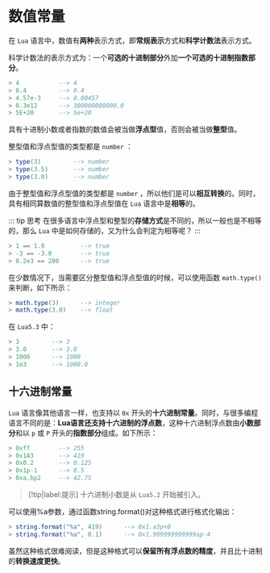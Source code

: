# 数值常量

在 `Lua` 语言中，数值有**两种**表示方式，即**常规表示**方式和**科学计数法**表示方式。

科学计数法的表示方式为：一个**可选的十进制部分**外加**一个可选的十进制指数部分**。

```lua
> 4           --> 4
> 0.4         --> 0.4
> 4.57e-3     --> 0.00457
> 0.3e12      --> 300000000000.0
> 5E+20       --> 5e+20
```

具有十进制小数或者指数的数值会被当做**浮点型**值，否则会被当做**整型**值。

整型值和浮点型值的类型都是 `number` ：

```lua
> type(3)         --> number
> type(3.5)       --> number
> type(3.0)       --> number
```

由于整型值和浮点型值的类型都是 `number` ，所以他们是可以**相互转换**的。同时，具有相同算数值的整型值和浮点型值在 `Lua` 语言中是**相等**的。

::: tip 思考
在很多语言中浮点型和整型的**存储方式**是不同的，所以一般也是不相等的，那么 `Lua` 中是如何存储的，又为什么会判定为相等呢？
:::

```lua
> 1 == 1.0          --> true
> -3 == -3.0        --> true
> 0.2e3 == 200      --> true
```

在少数情况下，当需要区分整型值和浮点型值的时候，可以使用函数 `math.type()` 来判断，如下所示：

```lua
> math.type(3)      --> integer
> math.type(3.0)    --> float
```

在 `Lua5.3` 中：

```lua
> 3         --> 3
> 3.0       --> 3.0
> 1000      --> 1000
> 1e3       --> 1000.0
```

## 十六进制常量

`Lua` 语言像其他语言一样，也支持以 `0x` 开头的**十六进制常量**。同时，与很多编程语言不同的是：**Lua语言还支持十六进制的浮点数**，这种十六进制浮点数由**小数部分**和以 `p` 或 `P` 开头的**指数部分**组成。如下所示：

```lua
> 0xff        --> 255
> 0x1A3       --> 419
> 0x0.2       --> 0.125
> 0x1p-1      --> 0.5
> 0xa.bp2     --> 42.75
```

> [!tip|label:提示]
> 十六进制小数是从 `Lua5.2` 开始被引入。


可以使用%a参数，通过函数string.format()对这种格式进行格式化输出：

```lua
> string.format("%a", 419)      --> 0x1.a3p+8
> string.format("%a", 0.1)      --> 0x1.999999999999ap-4
```

虽然这种格式很难阅读，但是这种格式可以**保留所有浮点数的精度**，并且比十进制的**转换速度更快**。
